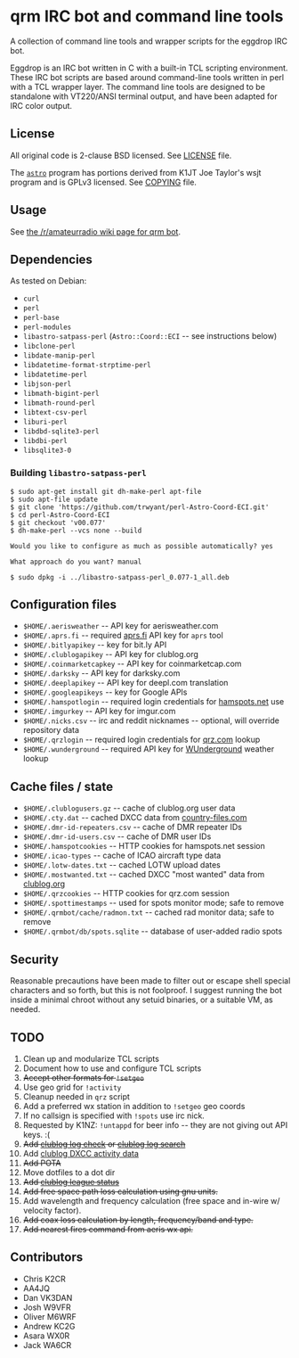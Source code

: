 # qrm IRC bot and command line tools

A collection of command line tools and wrapper scripts for the eggdrop IRC bot.

Eggdrop is an IRC bot written in C with a built-in TCL scripting environment.
These IRC bot scripts are based around command-line tools written in perl with
a TCL wrapper layer.  The command line tools are designed to be standalone with
VT220/ANSI terminal output, and have been adapted for IRC color output.

## License

All original code is 2-clause BSD licensed.  See [LICENSE](LICENSE) file.

The [`astro`](lib/astro) program has portions derived from K1JT Joe Taylor's
wsjt program and is GPLv3 licensed.  See [COPYING](COPYING) file.

## Usage

See [the /r/amateurradio wiki page for qrm
bot](https://www.reddit.com/r/amateurradio/wiki/qrmbot).

## Dependencies

As tested on Debian:

* `curl`
* `perl`
* `perl-base`
* `perl-modules`
* `libastro-satpass-perl` (`Astro::Coord::ECI` -- see instructions below)
* `libclone-perl`
* `libdate-manip-perl`
* `libdatetime-format-strptime-perl`
* `libdatetime-perl`
* `libjson-perl`
* `libmath-bigint-perl`
* `libmath-round-perl`
* `libtext-csv-perl`
* `liburi-perl`
* `libdbd-sqlite3-perl`
* `libdbi-perl`
* `libsqlite3-0`

### Building `libastro-satpass-perl`

```
$ sudo apt-get install git dh-make-perl apt-file
$ sudo apt-file update
$ git clone 'https://github.com/trwyant/perl-Astro-Coord-ECI.git'
$ cd perl-Astro-Coord-ECI
$ git checkout 'v00.077'
$ dh-make-perl --vcs none --build

Would you like to configure as much as possible automatically? yes

What approach do you want? manual

$ sudo dpkg -i ../libastro-satpass-perl_0.077-1_all.deb
```

## Configuration files

* `$HOME/.aerisweather` -- API key for aerisweather.com
* `$HOME/.aprs.fi` -- required [aprs.fi](http://aprs.fi/) API key for `aprs` tool
* `$HOME/.bitlyapikey` -- key for bit.ly API
* `$HOME/.clublogapikey` -- API key for clublog.org
* `$HOME/.coinmarketcapkey` -- API key for coinmarketcap.com
* `$HOME/.darksky` -- API key for darksky.com
* `$HOME/.deeplapikey` -- API key for deepl.com translation
* `$HOME/.googleapikeys` -- key for Google APIs
* `$HOME/.hamspotlogin` -- required login credentials for [hamspots.net](http://hamspots.net) use
* `$HOME/.imgurkey` -- API key for imgur.com
* `$HOME/.nicks.csv` -- irc and reddit nicknames -- optional, will override repository data
* `$HOME/.qrzlogin` -- required login credentials for [qrz.com](http://qrz.com/) lookup
* `$HOME/.wunderground` -- required API key for [WUnderground](http://wundergound.com/) weather lookup

## Cache files / state

* `$HOME/.clublogusers.gz` -- cache of clublog.org user data
* `$HOME/.cty.dat` -- cached DXCC data from [country-files.com](http://www.country-files.com/)
* `$HOME/.dmr-id-repeaters.csv` -- cache of DMR repeater IDs
* `$HOME/.dmr-id-users.csv` -- cache of DMR user IDs
* `$HOME/.hamspotcookies` -- HTTP cookies for hamspots.net session
* `$HOME/.icao-types` -- cache of ICAO aircraft type data
* `$HOME/.lotw-dates.txt` -- cached LOTW upload dates
* `$HOME/.mostwanted.txt` -- cached DXCC "most wanted" data from [clublog.org](http://clublog.org/)
* `$HOME/.qrzcookies` -- HTTP cookies for qrz.com session
* `$HOME/.spottimestamps` -- used for spots monitor mode; safe to remove
* `$HOME/.qrmbot/cache/radmon.txt` -- cached rad monitor data; safe to remove
* `$HOME/.qrmbot/db/spots.sqlite` -- database of user-added radio spots


## Security

Reasonable precautions have been made to filter out or escape shell special
characters and so forth, but this is not foolproof.  I suggest running the bot
inside a minimal chroot without any setuid binaries, or a suitable VM, as
needed.

## TODO

1. Clean up and modularize TCL scripts
2. Document how to use and configure TCL scripts
3. ~~Accept other formats for `!setgeo`~~
4. Use geo grid for `!activity`
5. Cleanup needed in `qrz` script
6. Add a preferred wx station in addition to `!setgeo` geo coords
7. If no callsign is specified with `!spots` use irc nick.
8. Requested by K1NZ: `!untappd` for beer info -- they are not giving out API keys. :(
9. ~~Add [clublog log check](https://clublog.freshdesk.com/support/solutions/articles/96841-checking-logs-for-the-existence-of-a-qso) or [clublog log search](https://clublog.freshdesk.com/support/solutions/articles/3000071078-performing-a-log-search-using-json)~~
10. Add [clublog DXCC activity data](https://clublog.freshdesk.com/support/solutions/articles/55364-activity-data-json-api)
11. ~~Add POTA~~
12. Move dotfiles to a dot dir
13. ~~Add [clublog league status](https://bbs.km8v.com/bot/league?call=)~~
14. ~~Add free space path loss calculation using gnu units.~~
15. Add wavelength and frequency calculation (free space and in-wire w/ velocity factor).
16. ~~Add coax loss calculation by length, frequency/band and type.~~
17. ~~Add nearest fires command from aeris wx api.~~


## Contributors

* Chris K2CR
* AA4JQ
* Dan VK3DAN
* Josh W9VFR
* Oliver M6WRF
* Andrew KC2G
* Asara WX0R
* Jack WA6CR

